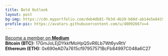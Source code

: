```yaml
---	
title: Bold Outlook	
layout: post	
bg-img: https://cdn.myportfolio.com/deb4db81-fb3d-4b20-b68d-ab14e5e64191/d6bc4edf-9119-4fd1-9fd6-49ad934b83cb_rwc_0x0x1920x1080x4096.png?h=7966baa390737f1725740072180c114d
profile-pic: https://avatars.githubusercontent.com/u/4009266?v=4
---	
```


  <div class="links">	
    <a href="https://tinyurl.com/4m3e4bhd" class="btn btn-outline-dark btn-lg btn-block">Become a member on <strong>Medium</strong></a>
  </div>
  <div class="crypto">
    <div class="number"><strong>Bitcoin (BTC):</strong> 17GmJoLEjDYkkfMoHpQSvR6Lb7Wt6yvRtV</div>
    <div class="number"><strong>Ethereum (ETH):</strong> 0x690eAD7a7615cf97957571BcFb84997C048a6C27</div>
  </div>
